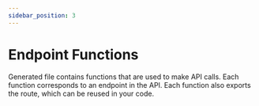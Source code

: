 ```yaml
---
sidebar_position: 3
---
```


# Endpoint Functions

Generated file contains functions that are used to make API calls. Each function corresponds to an endpoint in the API. Each function also exports the route, which can be reused in your code.
